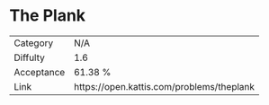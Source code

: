 # The Plank

<table>
    <tr>
        <td>Category</td>
        <td>N/A</td>
    </tr>
    <tr>
        <td>Diffulty</td>
        <td>1.6</td>
    </tr>
    <tr>
        <td>Acceptance</td>
        <td>61.38 %</td>
    </tr>
    <tr>
        <td>Link</td>
        <td>https://open.kattis.com/problems/theplank</td>
    </tr>
</table>
